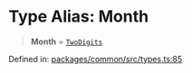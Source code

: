 # Type Alias: Month

> **Month** = [`TwoDigits`](TwoDigits.md)

Defined in: [packages/common/src/types.ts:85](https://github.com/dcdpr/did-btcr2-js/blob/4a717493e735221d072999f212891939f4de3f23/packages/common/src/types.ts#L85)
